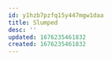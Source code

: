 ```yaml
---
id: y1hzb7pzfq15y447mgw1daa
title: Slumped
desc: ''
updated: 1676235461832
created: 1676235461832
---
```

